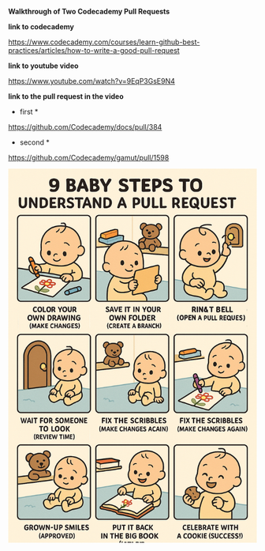 **Walkthrough of Two Codecademy Pull Requests**

**link to codecademy**

https://www.codecademy.com/courses/learn-github-best-practices/articles/how-to-write-a-good-pull-request

**link to youtube video**

https://www.youtube.com/watch?v=9EqP3GsE9N4


**link to the pull request in the video** 

* first *

https://github.com/Codecademy/docs/pull/384

* second * 

https://github.com/Codecademy/gamut/pull/1598


![](./pull-request-illustration-graphic.png)

